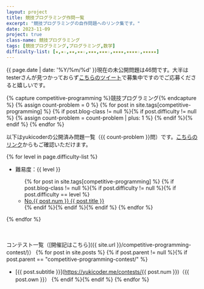```yaml
---
layout: project
title: 競技プログラミング作問一覧
excerpt: "競技プログラミングの自作問題へのリンク集です。"
date: 2023-11-09
project: true
class-name: 競技プログラミング
tags: [競技プログラミング,プログラミング,数学]
difficulty-list: [★,★☆,★★,★★☆,★★★,★★★☆,★★★★,★★★★☆,★★★★★]
---
```



{{ page.date | date: '%Y/%m/%d' }}現在の未公開問題は46問です。大半はtesterさんが見つかっておらず[こちらのツイート](https://twitter.com/non_archimedean/status/1721476391265542228)で募集中ですのでご応募くださると嬉しいです。

{% capture competitive-programming %}競技プログラミング{% endcapture %}
{% assign count-problem = 0 %}
{% for post in site.tags[competitive-programming] %}
  {% if post.blog-class != null %}{% if post.difficulty != null %}
    {% assign count-problem = count-problem | plus: 1 %}
  {% endif %}{% endif %}
{% endfor %}

以下はyukicoderの公開済み問題一覧（{{ count-problem }}問）です。[こちらのリンク](https://yukicoder.me/users/5376/problems)からもご確認いただけます。

{% for level in page.difficulty-list %}
  <ul>
    <li> 難易度：{{ level }} </li>
    <ul>
      {% for post in site.tags[competitive-programming] %}
        {% if post.blog-class != null %}{% if post.difficulty != null %}{% if post.difficulty == level %}
          <li> <a href="https://yukicoder.me/problems/no/{{ post.num }}">No.{{ post.num }} {{ post.title }}</a></li>
        {% endif %}{% endif %}{% endif %}
      {% endfor %}
    </ul>
  </ul>
{% endfor %}
<p>　</p>

コンテスト一覧（[開催記はこちら]({{ site.url }}/competitive-programming-contest/)）
{% for post in site.posts %}
{% if post.parent != null %}{% if post.parent == "competitive-programming-contest/" %}
- [{{ post.subtitle }}](https://yukicoder.me/contests/{{ post.num }})（{{ post.own }}）
{% endif %}{% endif %}
{% endfor %}
